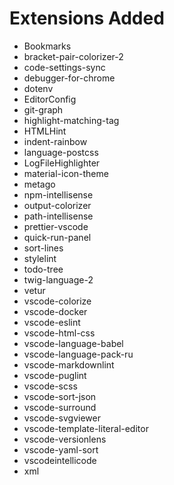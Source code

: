 # Extensions Added

* Bookmarks
* bracket-pair-colorizer-2
* code-settings-sync
* debugger-for-chrome
* dotenv
* EditorConfig
* git-graph
* highlight-matching-tag
* HTMLHint
* indent-rainbow
* language-postcss
* LogFileHighlighter
* material-icon-theme
* metago
* npm-intellisense
* output-colorizer
* path-intellisense
* prettier-vscode
* quick-run-panel
* sort-lines
* stylelint
* todo-tree
* twig-language-2
* vetur
* vscode-colorize
* vscode-docker
* vscode-eslint
* vscode-html-css
* vscode-language-babel
* vscode-language-pack-ru
* vscode-markdownlint
* vscode-puglint
* vscode-scss
* vscode-sort-json
* vscode-surround
* vscode-svgviewer
* vscode-template-literal-editor
* vscode-versionlens
* vscode-yaml-sort
* vscodeintellicode
* xml
